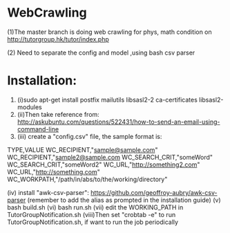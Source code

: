 # WebCrawling

(1)The master branch is doing web crawling for phys, math condition on http://tutorgroup.hk/tutor/index.php

(2) Need to separate the config and model ,using bash csv parser

Installation:
====
1. (i)sudo apt-get install postfix mailutils libsasl2-2 ca-certificates libsasl2-modules
2. (ii)Then take reference from: http://askubuntu.com/questions/522431/how-to-send-an-email-using-command-line
3. (iii) create a "config.csv" file, the sample format is:

TYPE,VALUE
WC_RECIPIENT,"sample@sample.com"
WC_RECIPIENT,"sample2@sample.com
WC_SEARCH_CRIT,"someWord"
WC_SEARCH_CRIT,"someWord2"
WC_URL,"http://something2.com"
WC_URL,"http://something.com"
WC_WORKPATH,"/path/in/abs/to/the/working/directory"

(iv) install "awk-csv-parser": https://github.com/geoffroy-aubry/awk-csv-parser (remember to add the alias as prompted in the installation guide)
(v) bash build.sh
(vi) bash run.sh
(vii) edit the WORKING_PATH in TutorGroupNotification.sh
(viii)Then set "crobtab -e" to run TutorGroupNotification.sh, if want to run the job periodically
